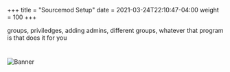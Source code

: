 +++
title = "Sourcemod Setup"
date =  2021-03-24T22:10:47-04:00
weight = 100
+++

groups, priviledges, adding admins, different groups, whatever that program is that does it for you

#
![Banner](/images/fishy.gif)